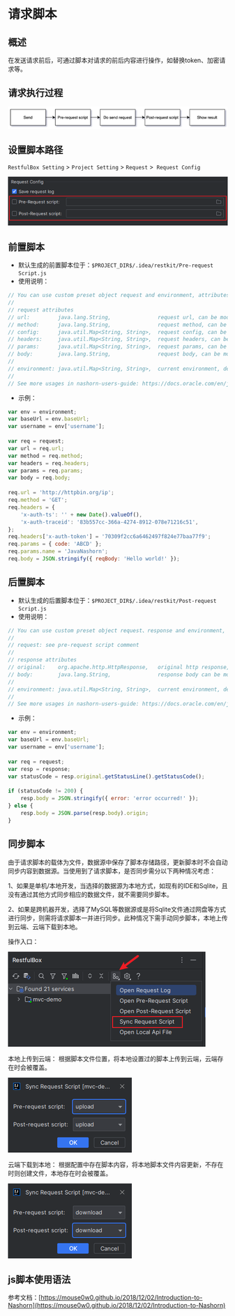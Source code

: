 # 请求脚本

## 概述

在发送请求前后，可通过脚本对请求的前后内容进行操作，如替换token、加密请求等。


## 请求执行过程

![](images/285512115245332.png)

## 设置脚本路径

`RestfulBox Setting` > `Project Setting` > `Request` >` Request Config`

![](images/81540020253607.png)

## 前置脚本

-  默认生成的前置脚本位于：`$PROJECT_DIR$/.idea/restkit/Pre-request Script.js` 
-  使用说明： 

```javascript
// You can use custom preset object request and environment, attributes are:
//
// request attributes
// url:         java.lang.String,               request url, can be modified by pre-request script.
// method:      java.lang.String,               request method, can be modified by pre-request script.
// config:      java.util.Map<String, String>,  request config, can be modified by pre-request script.
// headers:     java.util.Map<String, String>,  request headers, can be modified by pre-request script.
// params:      java.util.Map<String, String>,  request params, can be modified by pre-request script.
// body:        java.lang.String,               request body, can be modified by pre-request script.
//
// environment: java.util.Map<String, String>,  current environment, defined in the Environment setting, readonly.
//
// See more usages in nashorn-users-guide: https://docs.oracle.com/en/java/javase/12/nashorn/nashorn-users-guide.pdf
```

- 示例：

```javascript
var env = environment;
var baseUrl = env.baseUrl;
var username = env['username'];

var req = request;
var url = req.url;
var method = req.method;
var headers = req.headers;
var params = req.params;
var body = req.body;

req.url = 'http://httpbin.org/ip';
req.method = 'GET';
req.headers = {
    'x-auth-ts': '' + new Date().valueOf(),
    'x-auth-traceid': '83b557cc-366a-4274-8912-078e71216c51',
};
req.headers['x-auth-token'] = '70309f2cc6a6462497f824e77baa77f9';
req.params = { code: 'ABCD' };
req.params.name = 'JavaNashorn';
req.body = JSON.stringify({ reqBody: 'Hello world!' });
```

## 后置脚本

-  默认生成的后置脚本位于：`$PROJECT_DIR$/.idea/restkit/Post-request Script.js` 
-  使用说明： 

```javascript
// You can use custom preset object request、response and environment, attributes are:
//
// request: see pre-request script comment
//
// response attributes
// original:    org.apache.http.HttpResponse,   original http response, from http-client 4.4.
// body:        java.lang.String,               response body can be modified by post-request script.
//
// environment: java.util.Map<String, String>,  current environment, defined in the Environment setting, readonly.
//
// See more usages in nashorn-users-guide: https://docs.oracle.com/en/java/javase/12/nashorn/nashorn-users-guide.pdf
```

- 示例：

```javascript
var env = environment;
var baseUrl = env.baseUrl;
var username = env['username'];

var req = request;
var resp = response;
var statusCode = resp.original.getStatusLine().getStatusCode();

if (statusCode != 200) {
    resp.body = JSON.stringify({ error: 'error occurred!' });
} else {
    resp.body = JSON.parse(resp.body).origin;
}
```

## 同步脚本

由于请求脚本的载体为文件，数据源中保存了脚本存储路径，更新脚本时不会自动同步内容到数据源。当使用到了请求脚本，是否同步需分以下两种情况考虑：

1、如果是单机/本地开发，当选择的数据源为本地方式，如现有的IDE和Sqlite，且没有通过其他方式同步相应的数据文件，就不需要同步脚本。

2、如果是跨机器开发，选择了MySQL等数据源或是将Sqlite文件通过网盘等方式进行同步，则需将请求脚本一并进行同步。此种情况下需手动同步脚本，本地上传到云端、云端下载到本地。

操作入口：

![](images/284482820247153.png)

本地上传到云端：
根据脚本文件位置，将本地设置过的脚本上传到云端，云端存在时会被覆盖。

![](images/411612820240287.png)

云端下载到本地：
根据配置中存在脚本内容，将本地脚本文件内容更新，不存在时则创建文件，本地存在时会被覆盖。

![](images/547852820230817.png)

## js脚本使用语法

参考文档：[https://mouse0w0.github.io/2018/12/02/Introduction-to-Nashorn](https://mouse0w0.github.io/2018/12/02/Introduction-to-Nashorn)
